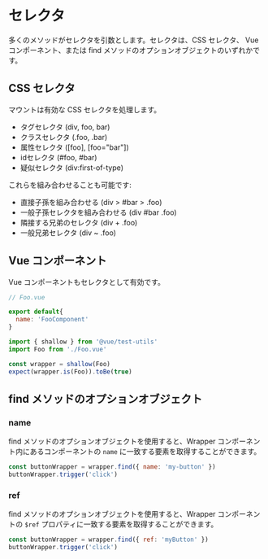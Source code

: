 # セレクタ

多くのメソッドがセレクタを引数とします。セレクタは、CSS セレクタ、 Vue コンポーネント、または find メソッドのオプションオブジェクトのいずれかです。

## CSS セレクタ

マウントは有効な CSS セレクタを処理します。

- タグセレクタ (div, foo, bar)
- クラスセレクタ (.foo, .bar)
- 属性セレクタ ([foo], [foo="bar"])
- idセレクタ (#foo, #bar)
- 疑似セレクタ (div:first-of-type)

これらを組み合わせることも可能です:

- 直接子孫を組み合わせる (div > #bar > .foo)
- 一般子孫セレクタを組み合わせる (div #bar .foo)
- 隣接する兄弟のセレクタ (div + .foo)
- 一般兄弟セレクタ (div ~ .foo)

## Vue コンポーネント

Vue コンポーネントもセレクタとして有効です。

```js
// Foo.vue

export default{
  name: 'FooComponent'
}
```

```js
import { shallow } from '@vue/test-utils'
import Foo from './Foo.vue'

const wrapper = shallow(Foo)
expect(wrapper.is(Foo)).toBe(true)
```

## find メソッドのオプションオブジェクト

### name

find メソッドのオプションオブジェクトを使用すると、Wrapper コンポーネント内にあるコンポーネントの `name` に一致する要素を取得することができます。

```js
const buttonWrapper = wrapper.find({ name: 'my-button' })
buttonWrapper.trigger('click')
```

### ref

find メソッドのオプションオブジェクトを使用すると、Wrapper コンポーネントの `$ref` プロパティに一致する要素を取得することができます。

```js
const buttonWrapper = wrapper.find({ ref: 'myButton' })
buttonWrapper.trigger('click')
```
